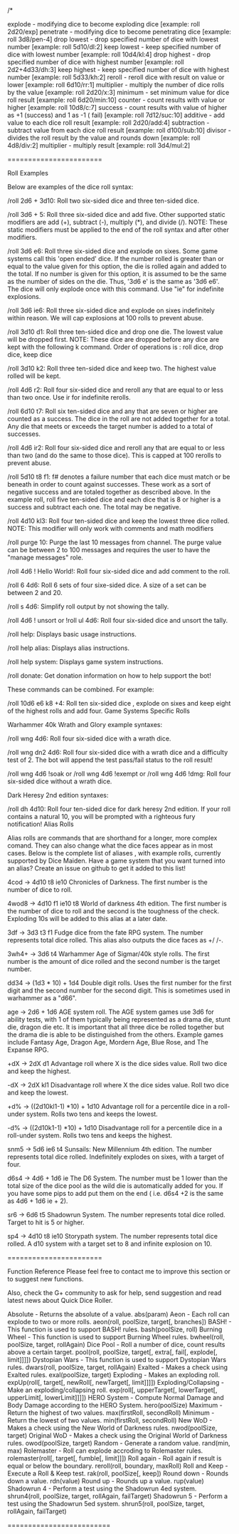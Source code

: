 /*

explode - modifying dice to become exploding dice [example: roll 2d20/exp]
penetrate - modifying dice to become penetrating dice [example: roll 3d8/pen-4]
drop lowest - drop specified number of dice with lowest number [example: roll 5d10/dl:2]
keep lowest - keep specified number of dice with lowest number [example: roll 10d4/kl:4]
drop highest - drop specified number of dice with highest number [example: roll 2d2+4d33/dh:3]
keep highest - keep specified number of dice with highest number [example: roll 5d33/kh:2]
reroll - reroll dice with result on value or lower [example: roll 6d10/rr:1]
multiplier - multiply the number of dice rolls by the value [example: roll 2d20/x:3]
minimum - set minimum value for dice roll result [example: roll 6d20/min:10]
counter - count results with value or higher [example: roll 10d8/c:7]
success - count results with value of higher as +1 (success) and 1 as -1 (
fail) [example: roll 7d12/suc:10]
additive - add value to each dice roll result [example: roll 2d20/add:4]
subtraction - subtract value from each dice roll result [example: roll d100/sub:10]
divisor - divides the roll result by the value and rounds down [example: roll 4d8/div:2]
multiplier - multiply result [example: roll 3d4/mul:2]

=======================

Roll Examples

Below are examples of the dice roll syntax:

/roll 2d6 + 3d10: Roll two six-sided dice and three ten-sided dice.

/roll 3d6 + 5: Roll three six-sided dice and add five. Other supported static modifiers are add (+),
subtract (-), multiply (*), and divide (/). NOTE: These static modifiers must be applied to the end
of the roll syntax and after other modifiers.

/roll 3d6 e6: Roll three six-sided dice and explode on sixes. Some game systems call this 'open
ended' dice. If the number rolled is greater than or equal to the value given for this option, the
die is rolled again and added to the total. If no number is given for this option, it is assumed to
be the same as the number of sides on the die. Thus, '3d6 e' is the same as '3d6 e6'. The dice will
only explode once with this command. Use "ie" for indefinite explosions.

/roll 3d6 ie6: Roll three six-sided dice and explode on sixes indefinitely within reason. We will
cap explosions at 100 rolls to prevent abuse.

/roll 3d10 d1: Roll three ten-sided dice and drop one die. The lowest value will be dropped first.
NOTE: These dice are dropped before any dice are kept with the following k command. Order of
operations is : roll dice, drop dice, keep dice

/roll 3d10 k2: Roll three ten-sided dice and keep two. The highest value rolled will be kept.

/roll 4d6 r2: Roll four six-sided dice and reroll any that are equal to or less than two once. Use
ir for indefinite rerolls.

/roll 6d10 t7: Roll six ten-sided dice and any that are seven or higher are counted as a success.
The dice in the roll are not added together for a total. Any die that meets or exceeds the target
number is added to a total of successes.

/roll 4d6 ir2: Roll four six-sided dice and reroll any that are equal to or less than two (and do
the same to those dice). This is capped at 100 rerolls to prevent abuse.

/roll 5d10 t8 f1: f# denotes a failure number that each dice must match or be beneath in order to
count against successes. These work as a sort of negative success and are totaled together as
described above. In the example roll, roll five ten-sided dice and each dice that is 8 or higher is
a success and subtract each one. The total may be negative.

/roll 4d10 kl3: Roll four ten-sided dice and keep the lowest three dice rolled. NOTE: This modifier
will only work with comments and math modifiers

/roll purge 10: Purge the last 10 messages from channel. The purge value can be between 2 to 100
messages and requires the user to have the "manage messages" role.

/roll 4d6 ! Hello World!: Roll four six-sided dice and add comment to the roll.

/roll 6 4d6: Roll 6 sets of four sixe-sided dice. A size of a set can be between 2 and 20.

/roll s 4d6: Simplify roll output by not showing the tally.

/roll 4d6 ! unsort or !roll ul 4d6: Roll four six-sided dice and unsort the tally.

/roll help: Displays basic usage instructions.

/roll help alias: Displays alias instructions.

/roll help system: Displays game system instructions.

/roll donate: Get donation information on how to help support the bot!

These commands can be combined. For example:

/roll 10d6 e6 k8 +4: Roll ten six-sided dice , explode on sixes and keep eight of the highest rolls
and add four.
Game Systems Specific Rolls

Warhammer 40k Wrath and Glory example syntaxes:

/roll wng 4d6: Roll four six-sided dice with a wrath dice.

/roll wng dn2 4d6: Roll four six-sided dice with a wrath dice and a difficulty test of 2. The bot
will append the test pass/fail status to the roll result!

/roll wng 4d6 !soak or /roll wng 4d6 !exempt or /roll wng 4d6 !dmg: Roll four six-sided dice without
a wrath dice.

Dark Heresy 2nd edition syntaxes:

/roll dh 4d10: Roll four ten-sided dice for dark heresy 2nd edition. If your roll contains a natural
10, you will be prompted with a righteous fury notification!
Alias Rolls

Alias rolls are commands that are shorthand for a longer, more complex comand. They can also change
what the dice faces appear as in most cases. Below is the complete list of aliases , with example
rolls, currently supported by Dice Maiden. Have a game system that you want turned into an alias?
Create an issue on github to get it added to this list!

4cod -> 4d10 t8 ie10 Chronicles of Darkness. The first number is the number of dice to roll.

4wod8 -> 4d10 f1 ie10 t8 World of darkness 4th edition. The first number is the number of dice to
roll and the second is the toughness of the check. Exploding 10s will be added to this alias at a
later date.

3df -> 3d3 t3 f1 Fudge dice from the fate RPG system. The number represents total dice rolled. This
alias also outputs the dice faces as +/ /-.

3wh4+ -> 3d6 t4 Warhammer Age of Sigmar/40k style rolls. The first number is the amount of dice
rolled and the second number is the target number.

dd34 -> (1d3 * 10) + 1d4 Double digit rolls. Uses the first number for the first digit and the
second number for the second digit. This is sometimes used in warhammer as a "d66".

age -> 2d6 + 1d6 AGE system roll. The AGE system games use 3d6 for ability tests, with 1 of them
typically being represented as a drama die, stunt die, dragon die etc. It is important that all
three dice be rolled together but the drama die is able to be distinguished from the others. Example
games include Fantasy Age, Dragon Age, Mordern Age, Blue Rose, and The Expanse RPG.

+dX -> 2dX d1 Advantage roll where X is the dice sides value. Roll two dice and keep the highest.

-dX -> 2dX kl1 Disadvantage roll where X the dice sides value. Roll two dice and keep the lowest.

+d% -> ((2d10kl1-1) *10) + 1d10 Advantage roll for a percentile dice in a roll-under system. Rolls
two tens and keeps the lowest.

-d% -> ((2d10k1-1) *10) + 1d10 Disadvantage roll for a percentile dice in a roll-under system. Rolls
two tens and keeps the highest.

snm5 -> 5d6 ie6 t4 Sunsails: New Millennium 4th edition. The number represents total dice rolled.
Indefinitely explodes on sixes, with a target of four.

d6s4 -> 4d6 + 1d6 ie The D6 System. The number must be 1 lower than the total size of the dice pool
as the wild die is automatically added for you. If you have some pips to add put them on the end (
i.e. d6s4 +2 is the same as 4d6 + 1d6 ie + 2).

sr6 -> 6d6 t5 Shadowrun System. The number represents total dice rolled. Target to hit is 5 or
higher.

sp4 -> 4d10 t8 ie10 Storypath system. The number represents total dice rolled. A d10 system with a
target set to 8 and infinite explosion on 10.

=======================

Function Reference
Please feel free to contact me to improve this section or to suggest new functions.

Also, check the G+ community to ask for help, send suggestion and read latest news about Quick Dice
Roller.

Absolute - Returns the absolute of a value.
abs(param)
Aeon - Each roll can explode to two or more rolls.
aeon(roll, poolSize, target[, branches])
BASH! - This function is used to support BASH! rules.
bash(poolSize, roll)
Burning Wheel - This function is used to support Burning Wheel rules.
bwheel(roll, poolSize, target, rollAgain)
Dice Pool - Roll a number of dice, count results above a certain target.
pool(roll, poolSize, target[, extra[, fail[, explode[, limit]]]])
Dystopian Wars - This function is used to support Dystopian Wars rules.
dwars(roll, poolSize, target, rollAgain)
Exalted - Makes a check using Exalted rules.
exal(poolSize, target)
Exploding - Makes an exploding roll.
expUp(roll[, target[, newRoll[, newTarget[, limit]]]])
Exploding/Collapsing - Make an exploding/collapsing roll.
exp(roll[, upperTarget[, lowerTarget[, upperLimit[, lowerLimit]]]])
HERO System - Compute Normal Damage and Body Damage according to the HERO System.
hero(poolSize)
Maximum - Return the highest of two values.
max(firstRoll, secondRoll)
Minimum - Return the lowest of two values.
min(firstRoll, secondRoll)
New WoD - Makes a check using the New World of Darkness rules.
nwod(poolSize, target)
Original WoD - Makes a check using the Original World of Darkness rules.
owod(poolSize, target)
Random - Generate a random value.
rand(min, max)
Rolemaster - Roll can explode accroding to Rolemaster rules.
rolemaster(roll[, target[, fumble[, limit]]])
Roll again - Roll again if result is equal or below the boundary.
reroll(roll, boundary, maxRoll)
Roll and Keep - Execute a Roll & Keep test.
rak(roll, poolSize[, keep])
Round down - Rounds down a value.
rdn(value)
Round up - Rounds up a value.
rup(value)
Shadowrun 4 - Perform a test using the Shadowrun 4ed system.
shrun4(roll, poolSize, target, rollAgain, failTarget)
Shadowrun 5 - Perform a test using the Shadowrun 5ed system.
shrun5(roll, poolSize, target, rollAgain, failTarget)

=========================